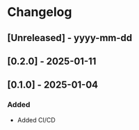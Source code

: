 # Changelog

## [Unreleased] - yyyy-mm-dd

## [0.2.0] - 2025-01-11

## [0.1.0] - 2025-01-04

### Added
- Added CI/CD 
